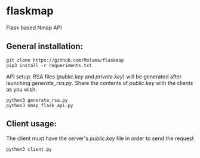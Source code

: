 # flaskmap
Flask based Nmap API

## General installation:
``` shell
git clone https://github.com/Moluma/flaskmap
pip3 install -r requeriments.txt
```
API setup:
RSA files (*public.key* and *private.key*) will be generated after launching *generate_rsa.py*. Share the contents of *public.key* with the clients as you wish.
``` shell
python3 generate_rsa.py
python3 nmap_flask_api.py
```
## Client usage: 
The client must have the server's *public.key* file in order to send the request
``` shell
python3 client.py
```
